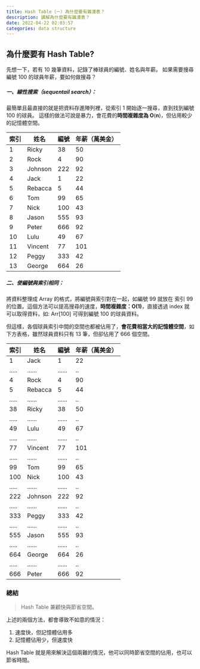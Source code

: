 ```yaml
---
title: Hash Table（ㄧ）為什麼要有雜湊表？
description: 講解為什麼要有雜湊表？
date: 2022-04-22 02:03:57
categories: data structure
---
```


## 為什麼要有 Hash Table?

先想一下，若有 10 幾筆資料，記錄了棒球員的編號、姓名與年薪。
如果需要搜尋編號 100 的球員年薪，要如何做搜尋？

##### 一、線性搜索（sequentail search）：

最簡單且最直接的就是把資料存進陣列裡，從索引 1 開始逐一搜尋，直到找到編號 100 的球員。
這樣的做法可說是暴力，會花費的**時間複雜度為 O**(**n**)，但佔用較少的記憶體空間。

|  索引  |   姓名    |  編號  | 年薪（萬美金）|
| ----- |   -----  | -----  | ----- |
| 1     | Ricky    |   38  | 50 |
| 2     | Rock     |   4   | 90 |
| 3     | Johnson  |  222  | 92 |
| 4     | Jack     |    1  | 22 |
| 5     | Rebacca  |    5  | 44 |
| 6     | Tom      |   99  | 65 |
| 7     | Nick     |  100  | 43 |
| 8     | Jason    |  555  | 93 |
| 9     | Peter    |  666  | 92 |
| 10    | Lulu     |   49  | 67 |
| 11    | Vincent  |   77  |101 |
| 12    | Peggy    |  333  | 42 |
| 13    | George   |  664  | 26 |

##### 二、使編號與索引相同：

將資料整理成 Array 的格式，將編號與索引對在一起，如編號 99 就放在 索引 99 的位置。這個方法可以提高搜尋的速度，**時間複雜度：O(1)**，直接透過 index 就可以取得資料，如: Arr[100] 可得到編號 100 的球員資料。

但這樣，各個球員索引中間的空間也都被佔用了，**會花費相當大的記憶體空間**，如下方表格，雖然球員資料只有 13 筆，但卻佔用了 666 個空間。

| 索引 |  姓名  |  編號  | 年薪（萬美金）|
| ----- | ----- | -----  | ----- |
| 1     | Jack     |    1  | 22 |
| ..... | ......   | ......| .. |
| 4     | Rock     |   4   | 90 |
| 5     | Rebacca  |    5  | 44 |
| ..... | ......   | ......| .. |
| 38     | Ricky    |   38  | 50 |
| ..... | ......   | ......| .. |
| 49    | Lulu     |   49  | 67 |
| ..... | ......   | ......| .. |
| 77    | Vincent  |   77  |101 |
| ..... | ......   | ......| .. |
| 99     | Tom      |   99  | 65 |
| 100     | Nick     |  100  | 43 |
| ..... | ......   | ......| .. |
| 222     | Johnson  |  222  | 92 |
| ..... | ......   | ......| .. |
| 333    | Peggy    |  333  | 42 |
| ..... | ......   | ......| .. |
| 555     | Jason    |  555  | 93 |
| ..... | ......   | ......| .. |
| 664    | George   |  664  | 26 |
| ..... | ......   | ......| .. |
| 666     | Peter    |  666  | 92 |

### 總結

>Hash Table 兼顧快與節省空間。

上述的兩個方法，都會導致不如意的情況：

1. 速度快，但記憶體佔用多
2. 記憶體佔用少，但速度快


Hash Table 就是用來解決這個兩難的情況，他可以同時節省空間的佔用，也可以節省時間。


